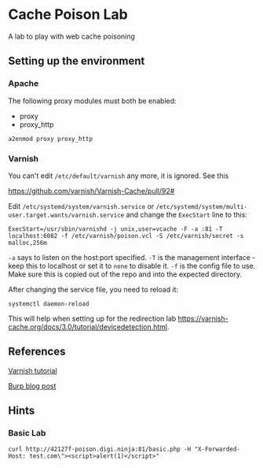 # Cache Poison Lab

A lab to play with web cache poisoning

## Setting up the environment

### Apache

The following proxy modules must both be enabled:

* proxy
* proxy_http

```
a2enmod proxy proxy_http
```

### Varnish

You can't edit `/etc/default/varnish` any more, it is ignored. See this

<https://github.com/varnish/Varnish-Cache/pull/92#>

Edit `/etc/systemd/system/varnish.service` or `/etc/systemd/system/multi-user.target.wants/varnish.service` and change the `ExecStart` line to this:

```
ExecStart=/usr/sbin/varnishd -j unix,user=vcache -F -a :81 -T localhost:6082 -f /etc/varnish/poison.vcl -S /etc/varnish/secret -s malloc,256m
```

`-a` says to listen on the host:port specified.
`-T` is the management interface - keep this to localhost or set it to `none` to disable it.
`-f` is the config file to use. Make sure this is copied out of the repo and into the expected directory.

After changing the service file, you need to reload it:

```
systemctl daemon-reload
```

This will help when setting up for the redirection lab <https://varnish-cache.org/docs/3.0/tutorial/devicedetection.html>.

## References

[Varnish tutorial](https://www.varnish-software.com/wiki/content/tutorials/varnish/varnish_ubuntu.html)

[Burp blog post](https://portswigger.net/blog/practical-web-cache-poisoning)

## Hints

### Basic Lab

```
curl http://42127f-poison.digi.ninja:81/basic.php -H "X-Forwarded-Host: test.com\"><script>alert(1)</script>"
```


